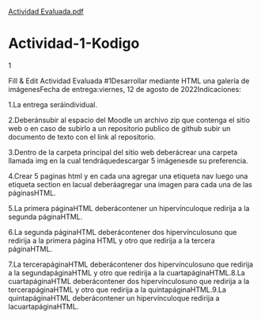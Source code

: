 [Actividad Evaluada.pdf](https://github.com/VladimirMorote/Actividad-1-Kodigo/files/10892585/Actividad.Evaluada.pdf)
# Actividad-1-Kodigo

1

Fill & Edit
Actividad Evaluada #1Desarrollar mediante HTML una galería de imágenesFecha de entrega:viernes, 12 de agosto de 2022Indicaciones:

1.La entrega seráindividual.

2.Deberánsubir al espacio del Moodle un archivo zip que contenga el sitio web o en caso de subirlo a un repositorio publico de github subir un documento de texto con el link al repositorio.

3.Dentro de la carpeta principal del sitio web deberácrear una carpeta llamada img en la cual tendráquedescargar 5 imágenesde su preferencia.

4.Crear 5 paginas html y en cada una agregar una etiqueta nav luego una etiqueta section en lacual deberáagregar una imagen para cada una de las páginasHTML.

5.La primera páginaHTML deberácontener un hipervínculoque redirija a la segunda páginaHTML.

6.La segunda páginaHTML deberácontener dos hipervínculosuno que redirija a la primera página HTML y otro que redirija a la tercera páginaHTML.

7.La tercerapáginaHTML deberácontener dos hipervínculosuno que redirija a la segundapáginaHTML y otro que redirija a la cuartapáginaHTML.8.La cuartapáginaHTML deberácontener dos hipervínculosuno que redirija a la tercerapáginaHTML y otro que redirija a la quintapáginaHTML.9.La quintapáginaHTML deberácontener un hipervínculoque redirija a lacuartapáginaHTML.
